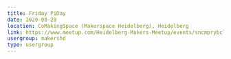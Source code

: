 ```yaml
---
title: Friday PiDay
date: 2020-08-28
location: CoMakingSpace (Makerspace Heidelberg), Heidelberg
link: https://www.meetup.com/Heidelberg-Makers-Meetup/events/sncmprybclblc/
usergroup: makershd
type: usergroup
---
```

